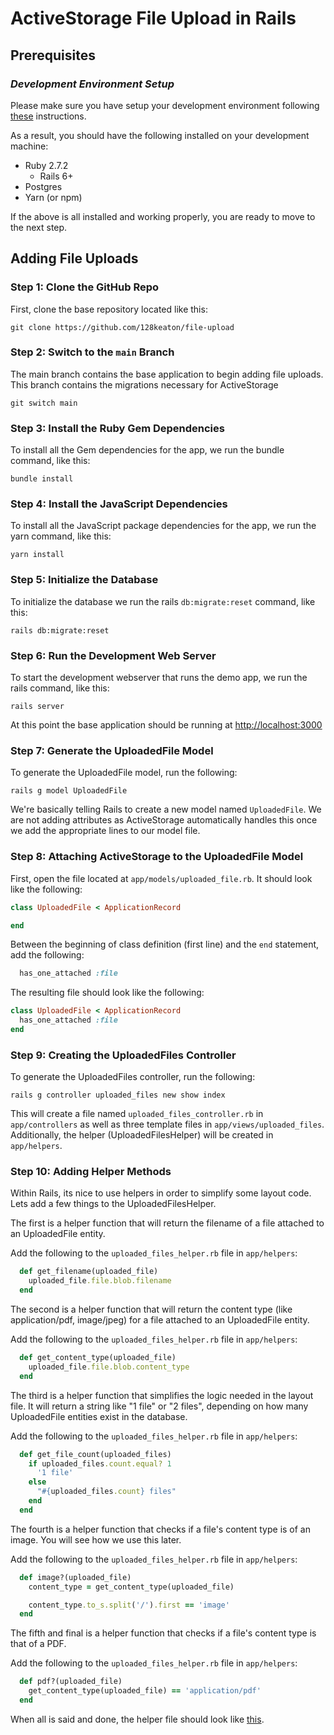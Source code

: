 #  ActiveStorage File Upload in Rails


## Prerequisites

### *Development Environment Setup*
Please make sure you have setup your development environment following [these](https://human-se.github.io/rails-demos-n-deets-2021/demos/development-environment/) instructions.

As a result, you should have the following installed on your development machine:

* Ruby 2.7.2
  * Rails 6+
* Postgres
* Yarn (or npm)

If the above is all installed and working properly, you are ready to move to the next step.

## Adding File Uploads

### Step 1: Clone the GitHub Repo
First, clone the base repository located like this:

```shell
git clone https://github.com/128keaton/file-upload
```

### Step 2: Switch to the `main` Branch
The main branch contains the base application to begin adding file uploads.
This branch contains the migrations necessary for ActiveStorage

```shell
git switch main
```

### Step 3: Install the Ruby Gem Dependencies
To install all the Gem dependencies for the app, we run the bundle command, like this:

```shell
bundle install
```

### Step 4: Install the JavaScript Dependencies
To install all the JavaScript package dependencies for the app, we run the yarn command, like this:

```shell
yarn install
```

### Step 5: Initialize the Database
To initialize the database we run the rails `db:migrate:reset` command, like this:

```shell
rails db:migrate:reset
```

### Step 6: Run the Development Web Server
To start the development webserver that runs the demo app, we run the rails command, like this:

```shell
rails server
```

At this point the base application should be running at [http://localhost:3000](http://localhost:3000)

### Step 7: Generate the UploadedFile Model
To generate the UploadedFile model, run the following:
```shell
rails g model UploadedFile
```

We're basically telling Rails to create a new model named `UploadedFile`.
We are not adding attributes as ActiveStorage automatically handles this once we add the appropriate lines to our model file.

### Step 8: Attaching ActiveStorage to the UploadedFile Model

First, open the file located at `app/models/uploaded_file.rb`. It should look like the following:
```ruby
class UploadedFile < ApplicationRecord

end
```

Between the beginning of class definition (first line) and the `end` statement, add the following:
```ruby
  has_one_attached :file
```

The resulting file should look like the following:
```ruby
class UploadedFile < ApplicationRecord
  has_one_attached :file
end
```

### Step 9: Creating the UploadedFiles Controller
To generate the UploadedFiles controller, run the following:
```shell
rails g controller uploaded_files new show index
```

This will create a file named `uploaded_files_controller.rb` in `app/controllers` as well as three template files in `app/views/uploaded_files`.
Additionally, the helper (UploadedFilesHelper) will be created in `app/helpers`.

### Step 10: Adding Helper Methods
Within Rails, its nice to use helpers in order to simplify some layout code. Lets add a few things to the UploadedFilesHelper.

The first is a helper function that will return the filename of a file attached to an UploadedFile entity.

Add the following to the `uploaded_files_helper.rb` file in `app/helpers`:

```ruby
  def get_filename(uploaded_file)
    uploaded_file.file.blob.filename
  end
```

The second is a helper function that will return the content type (like application/pdf, image/jpeg) for a file attached to an UploadedFile entity.

Add the following to the `uploaded_files_helper.rb` file in `app/helpers`:
```ruby
  def get_content_type(uploaded_file)
    uploaded_file.file.blob.content_type
  end
```

The third is a helper function that simplifies the logic needed in the layout file.
It will return a string like "1 file" or "2 files", depending on how many UploadedFile entities exist in the database.

Add the following to the `uploaded_files_helper.rb` file in `app/helpers`:
```ruby
  def get_file_count(uploaded_files)
    if uploaded_files.count.equal? 1
      '1 file'
    else
      "#{uploaded_files.count} files"
    end
  end
```

The fourth is a helper function that checks if a file's content type is of an image. You will see how we use this later.

Add the following to the `uploaded_files_helper.rb` file in `app/helpers`:
```ruby
  def image?(uploaded_file)
    content_type = get_content_type(uploaded_file)

    content_type.to_s.split('/').first == 'image'
  end
```

The fifth and final is a helper function that checks if a file's content type is that of a PDF.

Add the following to the `uploaded_files_helper.rb` file in `app/helpers`:
```ruby
  def pdf?(uploaded_file)
    get_content_type(uploaded_file) == 'application/pdf'
  end
```

When all is said and done, the helper file should look like [this](https://github.com/128keaton/file-upload/blob/demo/app/helpers/uploaded_files_helper.rb).
